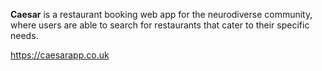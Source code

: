 **Caesar** is a restaurant booking web app for the neurodiverse community, where users are able to search for restaurants that cater to their specific needs.

https://caesarapp.co.uk
